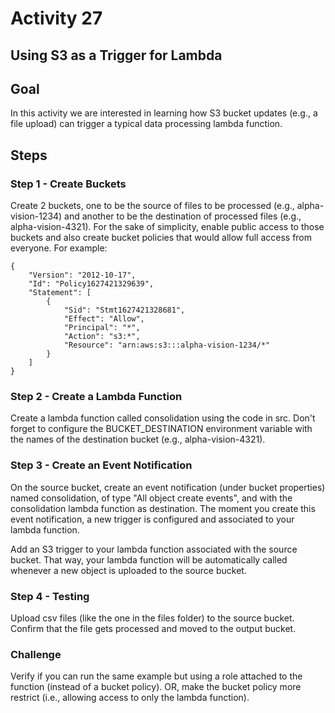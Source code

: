 # Activity 27

## Using S3 as a Trigger for Lambda

## Goal

In this activity we are interested in learning how S3 bucket updates (e.g., a file upload) can trigger a typical data processing lambda function. 
 
## Steps

### Step 1 - Create Buckets

Create 2 buckets, one to be the source of files to be processed (e.g., alpha-vision-1234) and another to be the destination of processed files (e.g., alpha-vision-4321). For the sake of simplicity, enable public access to those buckets and also create bucket policies that would allow full access from everyone. For example: 

```
{
    "Version": "2012-10-17",
    "Id": "Policy1627421329639",
    "Statement": [
        {
            "Sid": "Stmt1627421328681",
            "Effect": "Allow",
            "Principal": "*",
            "Action": "s3:*",
            "Resource": "arn:aws:s3:::alpha-vision-1234/*"
        }
    ]
}
```

### Step 2 - Create a Lambda Function

Create a lambda function called consolidation using the code in src. Don't forget to configure the BUCKET_DESTINATION environment variable with the names of the destination bucket (e.g., alpha-vision-4321). 

### Step 3 - Create an Event Notification 

On the source bucket, create an event notification (under bucket properties) named consolidation, of type "All object create events", and with the consolidation lambda function as destination. The moment you create this event notification, a new trigger is configured and associated to your lambda function. 

Add an S3 trigger to your lambda function associated with the source bucket. That way, your lambda function will be automatically called whenever a new object is uploaded to the source bucket. 

### Step 4 - Testing 

Upload csv files (like the one in the files folder) to the source bucket. Confirm that the file gets processed and moved to the output bucket. 

### Challenge 

Verify if you can run the same example but using a role attached to the function (instead of a bucket policy). OR, make the bucket policy more restrict (i.e., allowing access to only the lambda function). 
